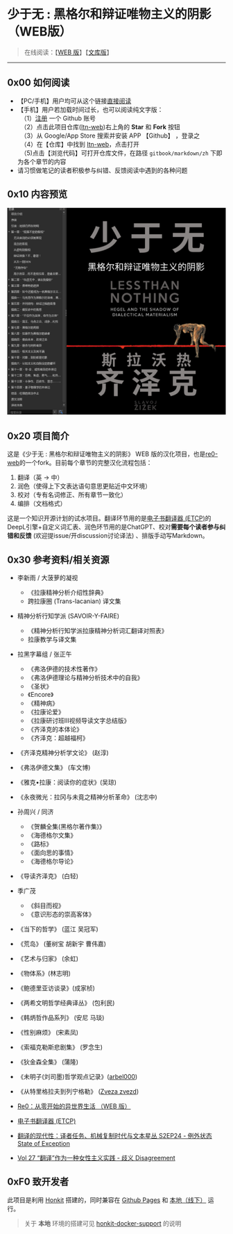 # 少于无 : 黑格尔和辩证唯物主义的阴影（WEB版）

> 在线阅读：【[WEB 版](https://anartigone.github.io/ltn-web/)】【[文库版](https://github.com/anartigone/ltn-web/releases/)】

------

## 0x00 如何阅读

- 【PC/手机】用户均可从这个链接[直接阅读](https://anartigone.github.io/ltn-web/)
- 【手机】用户若加载时间过长，也可以阅读纯文字版：
  <br/>　（1）[注册](https://github.com/join?source=header-home) 一个 Github 账号
  <br/>　（2）点击此项目仓库([ltn-web](https://github.com/anartigone/ltn-web))右上角的 **Star** 和 **Fork** 按钮
  <br/>　（3）从 Google/App Store 搜索并安装 APP 【Github】 ，登录之
  <br/>　（4）在【仓库】中找到 [ltn-web](https://github.com/anartigone/ltn-web)，点击打开
  <br/>　（5)点击【浏览代码】可打开仓库文件，在路径 `gitbook/markdown/zh` 下即为各个章节的内容
- 请习惯做笔记的读者积极参与纠错、反馈阅读中遇到的各种问题


## 0x10 内容预览

![](preview.png)


## 0x20 项目简介

这是《少于无 : 黑格尔和辩证唯物主义的阴影》 WEB 版的汉化项目，也是[re0-web](https://github.com/re-zero-khis/re0-web)的一个fork。目前每个章节的完整汉化流程包括：

1. 翻译（英 -> 中）
2. 润色（使得上下文表达语句意思更贴近中文环境）
3. 校对（专有名词修正、所有章节一致化）
4. 编排（文档格式）

这是一个知识开源计划的试水项目。翻译环节用的是[电子书翻译器 (ETCP)](https://github.com/bookfere/Ebook-Translator-Calibre-Plugin)的DeepL引擎+自定义词汇表、润色环节用的是ChatGPT、校对**需要每个读者参与纠错和反馈** (欢迎提issue/开discussion讨论译法) 、排版手动写Markdown。




## 0x30 参考资料/相关资源


- 李新雨 / 大菠萝的凝视

  - 《拉康精神分析介绍性辞典》
  - 跨拉康圈 (Trans-lacanian) 译文集
- 精神分析行知学派 (SAVOIR-Y-FAIRE) 

  - 《精神分析行知学派拉康精神分析词汇翻译对照表》
  - 拉康教学与译文集
- 拉黑字幕组 / 张正午

  - 《弗洛伊德的技术性著作》
  - 《弗洛伊德理论与精神分析技术中的自我》
  - 《圣状》
  - 《Encore》
  -  《精神病》
  - 《拉康论爱》
  - 《拉康研讨班Ⅲ视频导读文字总结版》
  - 《齐泽克的本体论》
  - 《齐泽克：超越福柯》
- 《齐泽克精神分析学文论》 (赵淳) 
- 《弗洛伊德文集》 (车文博)
- 《雅克•拉康：阅读你的症状》(吴琼)
- 《永夜微光：拉冈与未竟之精神分析革命》 (沈志中)
- 孙周兴 / 同济

  - 《贺麟全集(黑格尔著作集)》
  - 《海德格尔文集》
  - 《路标》
  - 《面向思的事情》
  - 《海德格尔导论》
- 《导读齐泽克》 (白轻) 
- 季广茂

  - 《斜目而视》
  - 《意识形态的崇高客体》
- 《当下的哲学》 (蓝江 吴冠军) 
- 《荒岛》 (董树宝 胡新宇 曹伟嘉) 
- 《艺术与归家》 (余虹) 
- 《物体系》(林志明) 
- 《鲍德里亚访谈录》(成家桢) 
- 《两希文明哲学经典译丛》 (包利民) 
- 《韩炳哲作品系列》 (安尼 马琰) 
- 《性别麻烦》 (宋素凤) 
- 《索福克勒斯悲剧集》 (罗念生) 
- 《狄金森全集》 (蒲隆) 
- 《未明子(刘司墨)哲学观点记录》([arbel000](https://arbel000.github.io/)) 
- 《从特里格拉夫到列宁格勒》 ([Zveza zvezd](https://www.zhihu.com/column/c_1019892205426798592)) 
- [Re0：从零开始的异世界生活 （WEB 版）](https://github.com/re-zero-khis/re0-web)
- [电子书翻译器 (ETCP)](https://github.com/bookfere/Ebook-Translator-Calibre-Plugin)
- [翻译的现代性：译者任务、机械复制时代与文本星丛 S2EP24 - 例外状态 State of Exception](https://www.xiaoyuzhoufm.com/episode/63269c8da5d434d0ee90cc0d)
- [Vol 27 “翻译”作为一种女性主义实践 - 歧义 Disagreement](https://www.xiaoyuzhoufm.com/episode/6429a7301a5480d95859e6f8)



## 0xF0 致开发者


此项目是利用 [Honkit](https://github.com/honkit/honkit) 搭建的，同时兼容在 [Github Pages](https://github.com/anartigone/ltn-web) 和 [本地（线下）](http://127.0.0.1:4000/) 运行。

> 关于 **本地** 环境的搭建可见 [honkit-docker-support](https://github.com/honkit/honkit#docker-support) 的说明

